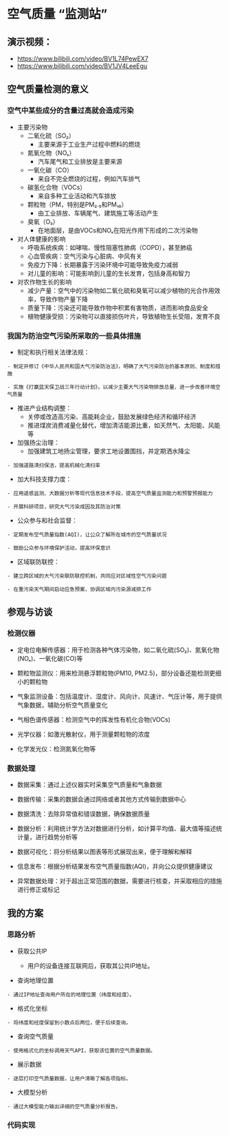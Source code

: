 # 空气质量 “监测站”

## 演示视频：
- https://www.bilibili.com/video/BV1L74PewEX7
- https://www.bilibili.com/video/BV1JV4LeeEgu


## 空气质量检测的意义

### 空气中某些成分的含量过高就会造成污染

- 主要污染物
  - 二氧化硫（SO₂）
    - 主要来源于工业生产过程中燃料的燃烧
  - 氮氧化物（NOₓ）
    - 汽车尾气和工业排放是主要来源
  - 一氧化碳（CO）
    - 来自不完全燃烧的过程，例如汽车排气
  - 碳氢化合物（VOCs）
    - 来自多种工业活动和汽车排放
  - 颗粒物（PM，特别是PM₂.₅和PM₁₀）
    - 由工业排放、车辆尾气、建筑施工等活动产生
  - 臭氧（O₃）
    - 在地面层，是由VOCs和NOₓ在阳光作用下形成的二次污染物
- 对人体健康的影响
  - 呼吸系统疾病：如哮喘、慢性阻塞性肺病（COPD），甚至肺癌
  - 心血管疾病：空气污染与心脏病、中风有关
  - 免疫力下降：长期暴露于污染环境中可能导致免疫力减弱
  - 对儿童的影响：可能影响到儿童的生长发育，包括身高和智力
- 对农作物生长的影响
  - 减少产量：空气中的污染物如二氧化硫和臭氧可以减少植物的光合作用效率，导致作物产量下降
  - 质量下降：污染还可能导致作物中积累有害物质，进而影响食品安全
  - 植物健康受损：污染物可以直接损伤叶片，导致植物生长受阻，发育不良

### 我国为防治空气污染所采取的一些具体措施

- 制定和执行相关法律法规：

```
- 制定并修订《中华人民共和国大气污染防治法》，明确了大气污染防治的基本原则、制度和措施

- 实施《打赢蓝天保卫战三年行动计划》，以减少主要大气污染物排放总量，进一步改善环境空气质量
```

- 推进产业结构调整：
  - 关停或改造高污染、高能耗企业，鼓励发展绿色经济和循环经济
  - 推进煤炭消费减量化替代，增加清洁能源比重，如天然气、太阳能、风能等
- 加强扬尘治理：
  - 加强建筑工地扬尘管理，要求工地设置围挡，并定期洒水降尘

```
- 加强道路清扫保洁，提高机械化清扫率
```

- 加大科技支撑力度：

```
- 应用遥感监测、大数据分析等现代信息技术手段，提高空气质量监测能力和预警预报能力
```

```
- 开展科研项目，研究大气污染成因及其防治对策
```

- 公众参与和社会监督：

```
- 定期发布空气质量指数(AQI)，让公众了解所在城市的空气质量状况
```

```
- 鼓励公众参与环境保护活动，提高环保意识
```

- 区域联防联控：

```
- 建立跨区域的大气污染联防联控机制，共同应对区域性空气污染问题
```

```
- 在重污染天气期间启动应急预案，协调区域内污染源减排工作
```

## 参观与访谈

### 检测仪器

- 定电位电解传感器：用于检测各种气体污染物，如二氧化硫(SO₂)、氮氧化物(NOₓ)、一氧化碳(CO)等
- 颗粒物监测仪：用来检测悬浮颗粒物(PM10, PM2.5)，部分设备还能检测更细小的颗粒物
- 气象监测设备：包括温度计、湿度计、风向计、风速计、气压计等，用于提供气象数据，辅助分析空气质量变化

- 气相色谱传感器：检测空气中的挥发性有机化合物(VOCs)

- 光学仪器：如激光散射仪，用于测量颗粒物的浓度

- 化学发光仪：检测氮氧化物等

### 数据处理

- 数据采集：通过上述仪器实时采集空气质量和气象数据

- 数据传输：采集的数据会通过网络或者其他方式传输到数据中心

- 数据清洗：去除异常值和错误数据，确保数据质量

- 数据分析：利用统计学方法对数据进行分析，如计算平均值、最大值等描述统计量，进行趋势分析等

- 数据可视化：将分析结果以图表等形式展现出来，便于理解和解释

- 信息发布：根据分析结果发布空气质量指数(AQI)，并向公众提供健康建议

- 异常数据处理：对于超出正常范围的数据，需要进行核查，并采取相应的措施进行修正或标记

## 我的方案

### 思路分析

- 获取公共IP
  - 用户的设备连接互联网后，获取其公共IP地址。

- 查询地理位置

```
- 通过IP地址查询用户所在的地理位置（纬度和经度）。

```

- 格式化坐标

```
- 将纬度和经度保留到小数点后两位，便于后续查询。

```

- 查询空气质量

```
- 使用格式化的坐标调用天气API，获取该位置的空气质量数据。

```

- 展示数据

```
- 逐层打印空气质量数据，让用户清晰了解各项指标。

```

- 大模型分析

```
- 通过大模型能力输出详细的空气质量分析报告。

```

### 代码实现

